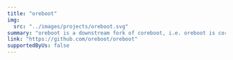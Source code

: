 ```yaml
---
title: "oreboot"
img:
  src: "../images/projects/oreboot.svg"
summary: "oreboot is a downstream fork of coreboot, i.e. oreboot is coreboot without 'c'. oreboot is mostly written in Rust, with assembly where needed. oreboot currently only plans to support LinuxBoot payloads."
link: "https://github.com/oreboot/oreboot"
supportedByUs: false
---
```

